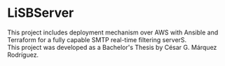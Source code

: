 # LiSBServer
This project includes deployment mechanism over AWS with Ansible and Terraform for a fully capable SMTP real-time filtering serverS. <br/>
This project was developed as a Bachelor's Thesis by César G. Márquez Rodríguez.<br/>